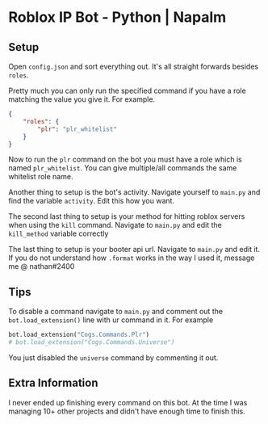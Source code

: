 # Roblox IP Bot - Python | Napalm

## Setup
Open `config.json` and sort everything out. It's all straight forwards besides `roles`.

Pretty much you can only run the specified command if you have a role matching the value you give it. For example.

```json
{
    "roles": {
        "plr": "plr_whitelist"
    }
}
```
Now to run the `plr` command on the bot you must have a role which is named `plr_whitelist`. You can give multiple/all commands the same whitelist role name.

Another thing to setup is the bot's activity. Navigate yourself to `main.py` and find the variable `activity`. Edit this how you want.

The second last thing to setup is your method for hitting roblox servers when using the `kill` command. Navigate to `main.py` and edit the `kill_method` variable correctly

The last thing to setup is your booter api url. Navigate to `main.py` and edit it. If you do not understand how `.format` works in the way I used it, message me @ nathan#2400


## Tips
To disable a command navigate to `main.py` and comment out the `bot.load_extension()` line with ur command in it. For example
```python
bot.load_extension("Cogs.Commands.Plr")
# bot.load_extension("Cogs.Commands.Universe")
```
You just disabled the `universe` command by commenting it out.

## Extra Information
I never ended up finishing every command on this bot. At the time I was managing 10+ other projects and didn't have enough time to finish this.
